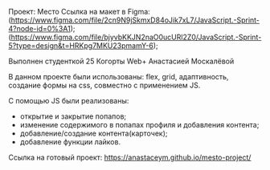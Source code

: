 Проект: Место
Ссылка на макет в Figma: (https://www.figma.com/file/2cn9N9jSkmxD84oJik7xL7/JavaScript.-Sprint-4?node-id=0%3A1);
(https://www.figma.com/file/bjyvbKKJN2naO0ucURl2Z0/JavaScript.-Sprint-5?type=design&t=HRKpg7MKU23pmamY-6);

Выполнен студенткой 25 Когорты Web+ Анастасией Москалёвой

В данном проекте были использованы: flex, grid, адаптивность, создание формы на css, совместно с применением JS.

С помощью JS были реализованы:
- открытие и закрытие попапов;
- изменение содержимого в попапах профиля и добавления контента;
- добавление/создание контента(карточек);
- добавление функции лайков.

Ссылка на готовый проект: https://anastaceym.github.io/mesto-project/